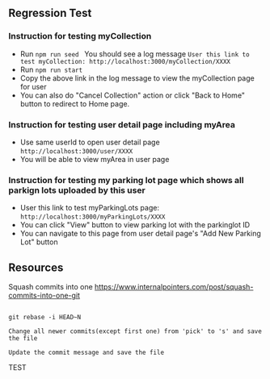 ## Regression Test

### Instruction for testing myCollection

* Run ```npm run seed ``` You should see a log message
```User this link to test myCollection: http://localhost:3000/myCollection/XXXX```
* Run ```npm run start ```
* Copy the above link in the log message to view the myCollection page for user
* You can also do "Cancel Collection" action or click "Back to Home" button to redirect to Home page.

### Instruction for testing user detail page including myArea

* Use same userId to open user detail page ```http://localhost:3000/user/XXXX```
* You will be able to view myArea in user page

### Instruction for testing my parking lot page which shows all parkign lots uploaded by this user

* User this link to test myParkingLots page:  ```http://localhost:3000/myParkingLots/XXXX```
* You can click "View" button to view parking lot with the parkinglot ID
* You can navigate to this page from user detail page's "Add New Parking Lot" button


## Resources

Squash commits into one
https://www.internalpointers.com/post/squash-commits-into-one-git

```

git rebase -i HEAD~N

Change all newer commits(except first one) from 'pick' to 's' and save the file

Update the commit message and save the file

```


TEST